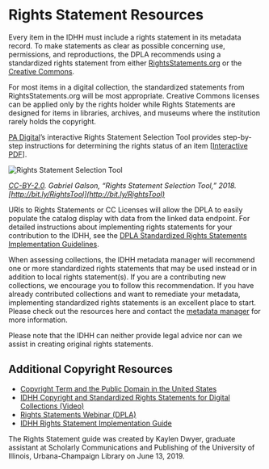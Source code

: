 # Rights Statement Resources

Every item in the IDHH must include a rights statement in its metadata record. To make statements as clear as possible concerning use, permissions, and reproductions, the DPLA recommends using a standardized rights statement from either [RightsStatements.org](https://rightsstatements.org/en/) or the [Creative Commons](https://creativecommons.org/).

For most items in a digital collection, the standardized statements from RightsStatements.org will be most appropriate. Creative Commons licenses can be applied only by the rights holder while Rights Statements are designed for items in libraries, archives, and museums where the institution rarely holds the copyright.

[PA Digital](https://padigital.org/)’s interactive Rights Statement Selection Tool provides step-by-step instructions for determining the rights status of an item \[[Interactive PDF](https://padigital.org/wp-content/uploads/2018/10/Rights-Statement-Selection-Tool_Galson.pdf)\].

![Rights Statement Selection Tool](/public/static/static/local/illinois/rights-statement-selection-tool.jpg  "Rights Statement Selection Tool")

_[CC-BY-2.0](https://creativecommons.org/licenses/by/2.0/). Gabriel Galson, “Rights Statement Selection Tool,” 2018. [http://bit.ly/RightsTool](http://bit.ly/RightsTool)_

URIs to Rights Statements or CC Licenses will allow the DPLA to easily populate the catalog display with data from the linked data endpoint. For detailed instructions about implementing rights statements for your contribution to the IDHH, see the [DPLA Standardized Rights Statements Implementation Guidelines](https://docs.google.com/document/d/1aInokOIIsgf-B4iMTXU33qYN5B2jA3s91KgWoh7DZ7Q/edit).

When assessing collections, the IDHH metadata manager will recommend one or more standardized rights statements that may be used instead or in addition to local rights statement(s). If you are a contributing new collections, we encourage you to follow this recommendation. If you have already contributed collections and want to remediate your metadata, implementing standardized rights statements is an excellent place to start. Please check out the resources here and contact the [metadata manager](/about/contact) for more information.

Please note that the IDHH can neither provide legal advice nor can we assist in creating original rights statements.

## Additional Copyright Resources

- [Copyright Term and the Public Domain in the United States](http://copyright.cornell.edu/resources/publicdomain.cfm)
- [IDHH Copyright and Standardized Rights Statements for Digital Collections (Video)](https://www.railslibraries.info/events/151660)
- [Rights Statements Webinar (DPLA)](https://pro.dp.la/events/workshops#rights)
- [IDHH Rights Statement Implementation Guide](/for-contributors/rights-statements-guide)

The Rights Statement guide was created by Kaylen Dwyer, graduate assistant at Scholarly Communications and Publishing of the University of Illinois, Urbana-Champaign Library on June 13, 2019.
